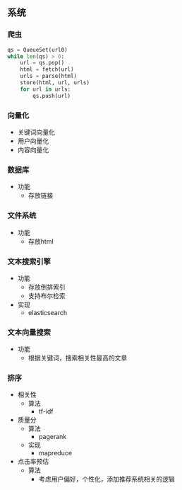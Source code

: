 ## 系统

### 爬虫

```python
qs = QueueSet(url0)
while len(qs) > 0:
    url = qs.pop()
    html = fetch(url)
    urls = parse(html)
    store(html, url, urls)
    for url in urls:
        qs.push(url)
```

### 向量化

- 关键词向量化
- 用户向量化
- 内容向量化

### 数据库

- 功能
  - 存放链接

### 文件系统

- 功能
  - 存放html

### 文本搜索引擎

- 功能
  - 存放倒排索引
  - 支持布尔检索
- 实现
  - elasticsearch

### 文本向量搜索

- 功能
  - 根据关键词，搜索相关性最高的文章

### 排序

- 相关性
  - 算法
    - tf-idf
- 质量分
  - 算法
    - pagerank
  - 实现
    - mapreduce
- 点击率预估
  - 算法
    - 考虑用户偏好，个性化，添加推荐系统相关的逻辑
